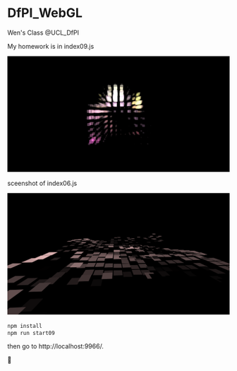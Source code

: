 # DfPI_WebGL
Wen's Class @UCL_DfPI

My homework is in index09.js

![07](assets/07.png)

sceenshot of index06.js

![06](assets/06.png)

``` shell
npm install
npm run start09
```

then go to http://localhost:9966/.

🍺